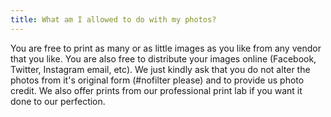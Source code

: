 ```yaml
---
title: What am I allowed to do with my photos?
---
```

You are free to print as many or as little images as you like from any vendor that you like. You are also free to distribute your images online (Facebook, Twitter, Instagram email, etc). We just kindly ask that you do not alter the photos from it's original form (#nofilter please) and to provide us photo credit. We also offer prints from our professional print lab if you want it done to our perfection.